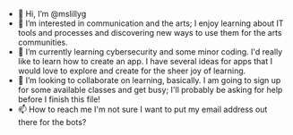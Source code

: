 - 👋 Hi, I’m @mslillyg
- 👀 I’m interested in communication and the arts; I enjoy learning about IT tools and processes and discovering new ways to use them for the arts communities.
- 🌱 I’m currently learning cybersecurity and some minor coding. I'd really like to learn how to create an app. I have several ideas for apps that I would love to explore and create for the sheer joy of learning.
- 💞️ I’m looking to collaborate on learning, basically. I am going to sign up for some available classes and get busy; I'll probably be asking for help before I finish this file!
- 📫 How to reach me I'm not sure I want to put my email address out there for the bots?
<!---
mslillyg/mslillyg is a ✨ special ✨ repository because its `README.md` (this file) appears on your GitHub profile.
You can click the Preview link to take a look at your changes.
--->
